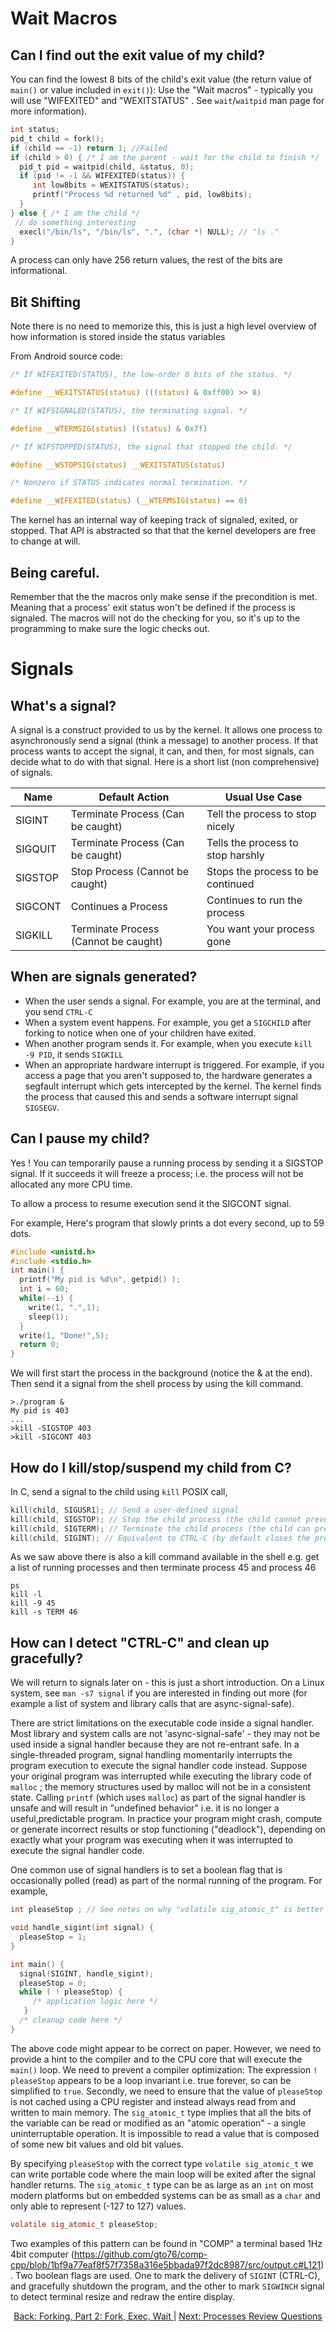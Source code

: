 # Wait Macros

## Can I find out the exit value of my child?

You can find the lowest 8 bits of the child's exit value (the return value of `main()` or value included in `exit()`): Use the "Wait macros" - typically you will use "WIFEXITED" and "WEXITSTATUS" . See `wait`/`waitpid` man page for more information).
```C
int status;
pid_t child = fork();
if (child == -1) return 1; //Failed
if (child > 0) { /* I am the parent - wait for the child to finish */
  pid_t pid = waitpid(child, &status, 0);
  if (pid != -1 && WIFEXITED(status)) {
     int low8bits = WEXITSTATUS(status);
     printf("Process %d returned %d" , pid, low8bits);
  }
} else { /* I am the child */
 // do something interesting
  execl("/bin/ls", "/bin/ls", ".", (char *) NULL); // "ls ."
}
```

A process can only have 256 return values, the rest of the bits are informational.

## Bit Shifting

Note there is no need to memorize this, this is just a high level overview of how information is stored inside the status variables

From Android source code:
```C
/* If WIFEXITED(STATUS), the low-order 8 bits of the status. */

#define __WEXITSTATUS(status) (((status) & 0xff00) >> 8)

/* If WIFSIGNALED(STATUS), the terminating signal. */

#define __WTERMSIG(status) ((status) & 0x7f)

/* If WIFSTOPPED(STATUS), the signal that stopped the child. */

#define __WSTOPSIG(status) __WEXITSTATUS(status)

/* Nonzero if STATUS indicates normal termination. */

#define __WIFEXITED(status) (__WTERMSIG(status) == 0)
```

The kernel has an internal way of keeping track of signaled, exited, or stopped. That API is abstracted so that that the kernel developers are free to change at will.

## Being careful.

Remember that the the macros only make sense if the precondition is met. Meaning that a process' exit status won't be defined if the process is signaled. The macros will not do the checking for you, so it's up to the programming to make sure the logic checks out.

# Signals

## What's a signal?

A signal is a construct provided to us by the kernel. It allows one process to asynchronously send a signal (think a message) to another process. If that process wants to accept the signal, it can, and then, for most signals, can decide what to do with that signal. Here is a short list (non comprehensive) of signals.

|   Name   |             Default Action             | Usual Use Case |
|----------|----------------------------------------|--------------------------------|
| SIGINT   | Terminate Process (Can be caught)      | Tell the process to stop nicely |
| SIGQUIT  | Terminate Process (Can be caught)      | Tells the process to stop harshly |
| SIGSTOP  | Stop Process (Cannot be caught)        | Stops the process to be continued |
| SIGCONT  | Continues a Process                    | Continues to run the process |
| SIGKILL  | Terminate Process (Cannot be caught)   | You want your process gone |

## When are signals generated?

* When the user sends a signal. For example, you are at the terminal, and you send `CTRL-C`
* When a system event happens. For example, you get a `SIGCHILD` after forking to notice when one of your children have exited.
* When another program sends it. For example, when you execute `kill -9 PID`, it sends `SIGKILL`
* When an appropriate hardware interrupt is triggered. For example, if you access a page that you aren't supposed to, the hardware generates a segfault interrupt which gets intercepted by the kernel. The kernel finds the process that caused this and sends a software interrupt signal `SIGSEGV`.

## Can I pause my child?

Yes ! You can temporarily pause a running process by sending it a SIGSTOP signal.
If it succeeds it will freeze a process; i.e. the process will not be allocated any more CPU time.

To allow a process to resume execution send it the SIGCONT signal.

For example,
Here's program that slowly prints a dot every second, up to 59 dots.
```C
#include <unistd.h>
#include <stdio.h>
int main() {
  printf("My pid is %d\n", getpid() );
  int i = 60;
  while(--i) { 
    write(1, ".",1);
    sleep(1);
  }
  write(1, "Done!",5);
  return 0;
}
```
We will first start the process in the background (notice the & at the end).
Then send it a signal from the shell process by using the kill command.
```
>./program &
My pid is 403
...
>kill -SIGSTOP 403
>kill -SIGCONT 403
```

## How do I kill/stop/suspend my child from C?
In C, send a signal to the child using `kill` POSIX call,
```C
kill(child, SIGUSR1); // Send a user-defined signal
kill(child, SIGSTOP); // Stop the child process (the child cannot prevent this)
kill(child, SIGTERM); // Terminate the child process (the child can prevent this)
kill(child, SIGINT); // Equivalent to CTRL-C (by default closes the process)
```

As we saw above there is also a kill command available in the shell
e.g. get a list of running processes and then terminate process 45 and process 46
```
ps
kill -l 
kill -9 45
kill -s TERM 46
```
## How can I detect "CTRL-C" and clean up gracefully?

We will return to signals later on - this is just a short introduction. On a Linux system, see `man -s7 signal` if you are interested in finding out more (for example a list of system and library calls that are async-signal-safe).

There are strict limitations on the executable code inside a signal handler. Most library and system calls are not 'async-signal-safe' - they may not be used inside a signal handler because they are not re-entrant safe. In a single-threaded program, signal handling momentarily interrupts the program execution to execute the signal handler code instead. Suppose your original program was interrupted while executing the library code of `malloc` ;  the memory structures used by malloc will not be in a consistent state. Calling `printf` (which uses `malloc`) as part of the signal handler is unsafe and will result in "undefined behavior" i.e. it is no longer a useful,predictable program. In practice your program might crash, compute or generate incorrect results or stop functioning ("deadlock"), depending on exactly what your program was executing when it was interrupted to execute the signal handler code.


One common use of signal handlers is to set a boolean flag that is occasionally polled (read) as part of the normal running of the program. For example,
```C
int pleaseStop ; // See notes on why "volatile sig_atomic_t" is better

void handle_sigint(int signal) {
  pleaseStop = 1;
}

int main() {
  signal(SIGINT, handle_sigint);
  pleaseStop = 0;
  while ( ! pleaseStop) { 
     /* application logic here */ 
   }
  /* cleanup code here */
}
```
The above code might appear to be correct on paper. However, we need to provide a hint to the compiler and to the CPU core that will execute the `main()` loop. We need to prevent a compiler optimization: The expression `! pleaseStop` appears to be a loop invariant i.e. true forever, so can be simplified to `true`.  Secondly, we need to ensure that the value of `pleaseStop` is not cached using a CPU register and instead always read from and written to main memory. The `sig_atomic_t` type implies that all the bits of the variable can be read or modified as an "atomic operation" - a single uninterruptable operation. It is impossible to read a value that is composed of some new bit values and old bit values.

By specifying `pleaseStop` with the correct type `volatile sig_atomic_t` we can write portable code where the main loop will be exited after the signal handler returns. The `sig_atomic_t` type can be as large as an `int` on most modern platforms but on embedded systems can be as small as a `char` and only able to represent (-127 to 127) values.
```C
volatile sig_atomic_t pleaseStop;
```
Two examples of this pattern can be found in "COMP" a terminal based 1Hz 4bit computer (https://github.com/gto76/comp-cpp/blob/1bf9a77eaf8f57f7358a316e5bbada97f2dc8987/src/output.c#L121).
Two boolean flags are used. One to mark the delivery of `SIGINT` (CTRL-C), and gracefully shutdown the program, and the other to mark `SIGWINCH` signal to detect terminal resize and redraw the entire display. 

<div align="center">
<a href="https://github.com/angrave/SystemProgramming/wiki/Forking%2C-Part-2%3A-Fork%2C-Exec%2C-Wait/_edit">
Back: Forking, Part 2: Fork, Exec, Wait
</a> |
<a href="https://github.com/angrave/SystemProgramming/wiki/Processes-Review-Questions">
Next: Processes Review Questions
</a>
</div>
